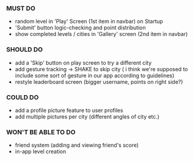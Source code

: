 

### MUST DO
- random level in 'Play' Screen (1st item in navbar) on Startup
- 'Submit' button logic-checking and point distribution
- show completed levels / cities in 'Gallery' screen (2nd item in navbar)

### SHOULD DO
- add a 'Skip' button on play screen to try a different city
- add gesture tracking -> SHAKE to skip city ( i think we're supposed to include some sort of gesture in our app according to guidelines)
- restyle leaderboard screen (bigger username, points on right side?)



### COULD DO
- add a profile picture feature to user profiles
- add multiple pictures per city (different angles of city etc.)


### WON'T BE ABLE TO DO
- friend system (adding and viewing friend's score)
- in-app level creation
